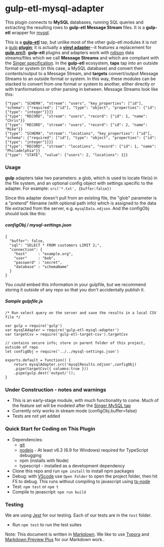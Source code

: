# gulp-etl-mysql-adapter #

This plugin connects to **MySQL** databases, running SQL queries and extracting the resulting rows to **gulp-etl** **Message Stream** files. It is a **gulp-etl** wrapper for [mysql](https://www.npmjs.com/package/mysql).

This is a **[gulp-etl](https://gulpetl.com/)** tap, but unlike most of the other gulp-etl modules it is not a [gulp](https://gulpjs.com/) **[plugin](https://gulpjs.com/docs/en/getting-started/using-plugins)**; it is actually a **[vinyl adapter](https://gulpjs.com/docs/en/api/concepts#vinyl-adapters)**--it features a replacement for **[gulp.src()](https://gulpjs.com/docs/en/api/src)**. **gulp-etl** plugins and adapters work with [ndjson](http://ndjson.org/) data streams/files which we call **Message Streams** and which are compliant with the [Singer specification](https://github.com/singer-io/getting-started/blob/master/docs/SPEC.md#output). In the **gulp-etl** ecosystem, **taps** tap into an outside format or system (in this case, a MySQL database) and convert their contents/output to a Message Stream, and **targets** convert/output Message Streams to an outside format or system. In this way, these modules can be stacked to convert from one format or system to another, either directly or with tranformations or other parsing in between. Message Streams look like this:

```
{"type": "SCHEMA", "stream": "users", "key_properties": ["id"], "schema": {"required": ["id"], "type": "object", "properties": {"id": {"type": "integer"}}}}
{"type": "RECORD", "stream": "users", "record": {"id": 1, "name": "Chris"}}
{"type": "RECORD", "stream": "users", "record": {"id": 2, "name": "Mike"}}
{"type": "SCHEMA", "stream": "locations", "key_properties": ["id"], "schema": {"required": ["id"], "type": "object", "properties": {"id": {"type": "integer"}}}}
{"type": "RECORD", "stream": "locations", "record": {"id": 1, "name": "Philadelphia"}}
{"type": "STATE", "value": {"users": 2, "locations": 1}}
```

### Usage
**gulp** adapters take two parameters: a glob, which is used to locate file(s) in the file system, and an optional config object with settings specific to the adapter. For example: ```src('*.txt', {buffer:false})```

Since this adapter doesn't pull from an existing file, the "glob" parameter is a "pretend" filename (with optional path info) which is assigned to the data file extracted from the server, e.g. ```mysqlData.ndjson```. And the configObj should look like this: 
##### configObj / mysql-settings.json
```
{
  "buffer": false,
  "sql": "SELECT * FROM customers LIMIT 2;",
  "connection": {
    "host"     : "example.org",
    "user"     : "bob",
    "password" : "secret",
    "database" : "schemaName"
  }
}
```
You *could* embed this information in your gulpfile, but we recommend storing it outside of any repo so that you don't accidentally publish it.
 
##### Sample gulpfile.js
```
/* Run select query on the server and save the results in a local CSV file */

var gulp = require('gulp')
var mysqlAdapter = require('gulp-etl-mysql-adapter')
var targetCsv = require('gulp-etl-target-csv').targetCsv

// contains secure info; store in parent folder of this project, outside of repo
let configObj = require('../../mysql-settings.json')

exports.default = function() {
    return mysqlAdapter.src('mysqlResults.ndjson',configObj)
    .pipe(targetCsv({ columns:true }))
    .pipe(gulp.dest('output/'));    
}
```

### Under Construction - notes and warnings
* This is an early-stage module, with much functionality to come. Much of the feature set will be modeled after the [Singer MySQL tap](https://www.singer.io/tap/mysql/)
* Currently only works in stream mode (configObj.buffer=false)
* Tests are not yet added

### Quick Start for Coding on This Plugin
* Dependencies: 
    * [git](https://git-scm.com/downloads)
    * [nodejs](https://nodejs.org/en/download/releases/) - At least v6.3 (6.9 for Windows) required for TypeScript debugging
    * npm (installs with Node)
    * typescript - installed as a development dependency
* Clone this repo and run `npm install` to install npm packages
* Debug: with [VScode](https://code.visualstudio.com/download) use `Open Folder` to open the project folder, then hit F5 to debug. This runs without compiling to javascript using [ts-node](https://www.npmjs.com/package/ts-node)
* Test: `npm test` or `npm t`
* Compile to javascript: `npm run build`

### Testing

We are using [Jest](https://facebook.github.io/jest/docs/en/getting-started.html) for our testing. Each of our tests are in the `test` folder.

- Run `npm test` to run the test suites



Note: This document is written in [Markdown](https://daringfireball.net/projects/markdown/). We like to use [Typora](https://typora.io/) and [Markdown Preview Plus](https://chrome.google.com/webstore/detail/markdown-preview-plus/febilkbfcbhebfnokafefeacimjdckgl?hl=en-US) for our Markdown work..
